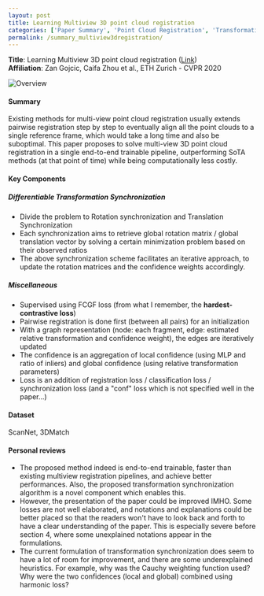 ```yaml
---
layout: post
title: Learning Multiview 3D point cloud registration
categories: ['Paper Summary', 'Point Cloud Registration', 'Transformation Synchronization']
permalink: /summary_multiview3dregistration/
---
```


**Title**: Learning Multiview 3D point cloud registration ([Link](https://openaccess.thecvf.com/content_CVPR_2020/papers/Gojcic_Learning_Multiview_3D_Point_Cloud_Registration_CVPR_2020_paper.pdf)) \
**Affiliation**: Zan Gojcic, Caifa Zhou et al., ETH Zurich - CVPR 2020

![Overview](https://gcdn.pbrd.co/images/LRDXAJn3v7T1.png?o=1)

#### Summary
Existing methods for multi-view point cloud registration usually extends pairwise registration step by step to eventually align all the point clouds to a single reference frame, which would take a long time and also be suboptimal. This paper proposes to solve multi-view 3D point cloud registration in a single end-to-end trainable pipeline, outperforming SoTA methods (at that point of time) while being computationally less costly.

#### Key Components

##### Differentiable Transformation Synchronization
* Divide the problem to Rotation synchronization and Translation Synchronization
* Each synchronization aims to retrieve global rotation matrix / global translation vector by solving a certain minimization problem based on their observed ratios
* The above synchronization scheme facilitates an iterative approach, to update the rotation matrices and the confidence weights accordingly.

##### Miscellaneous
* Supervised using FCGF loss (from what I remember, the **hardest-contrastive loss**)
* Pairwise registration is done first (between all pairs) for an initialization
* With a graph representation (node: each fragment, edge: estimated relative transformation and confidence weight), the edges are iteratively updated
* The confidence is an aggregation of local confidence (using MLP and ratio of inliers) and global confidence (using relative transformation parameters)
* Loss is an addition of registration loss / classification loss / synchronization loss (and a "conf" loss which is not specified well in the paper...) 

#### Dataset
ScanNet, 3DMatch

#### Personal reviews
* The proposed method indeed is end-to-end trainable, faster than existing multiview registration pipelines, and achieve better performances. Also, the proposed transformation synchronization algorithm is a novel component which enables this.
* However, the presentation of the paper could be improved IMHO. Some losses are not well elaborated, and notations and explanations could be better placed so that the readers won't have to look back and forth to have a clear understanding of the paper. This is especially severe before section 4, where some unexplained notations appear in the formulations.
* The current formulation of transformation synchronization does seem to have a lot of room for improvement, and there are some underexplained heuristics. For example, why was the Cauchy weighting function used? Why were the two confidences (local and global) combined using harmonic loss?
